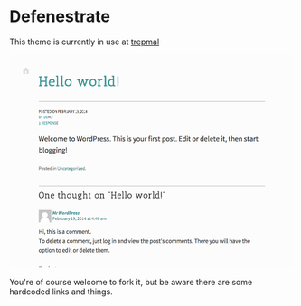 Defenestrate
============

This theme is currently in use at [trepmal](http://trepmal.com)

![screenshot](screenshot.png)

You're of course welcome to fork it, but be aware there are some hardcoded links and things.

